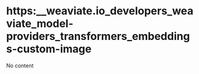 # https:__weaviate.io_developers_weaviate_model-providers_transformers_embeddings-custom-image
No content